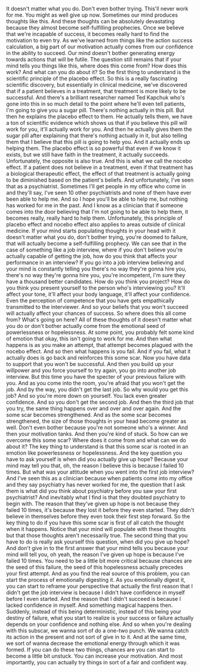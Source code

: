  It doesn't matter what you do. Don't even bother trying. This'll never work for me. You might as well give up now. Sometimes our mind produces thoughts like this. And these thoughts can be absolutely devastating because they almost become self-fulfilling prophecies. Once we believe that we're incapable of success, it becomes really hard to find the motivation to even try. As we've learned from things like the action success calculation, a big part of our motivation actually comes from our confidence in the ability to succeed. Our mind doesn't bother generating energy towards actions that will be futile. The question still remains that if your mind tells you things like this, where does this come from? How does this work? And what can you do about it? So the first thing to understand is the scientific principle of the placebo effect. So this is a really fascinating scientific discovery, but essentially in clinical medicine, we've discovered that if a patient believes in a treatment, that treatment is more likely to be successful. And there's a brilliant researcher named Ted Kapchuk who's gone into this in so much detail to the point where he'll even tell patients, I'm going to give you a sugar pill. There's nothing actually in this pill. But then he explains the placebo effect to them. He actually tells them, we have a ton of scientific evidence which shows us that if you believe this pill will work for you, it'll actually work for you. And then he actually gives them the sugar pill after explaining that there's nothing actually in it, but also telling them that I believe that this pill is going to help you. And it actually ends up helping them. The placebo effect is so powerful that even if we know it exists, but we still have faith in the treatment, it actually succeeds. Unfortunately, the opposite is also true. And this is what we call the nocebo effect. If a patient does not believe in a treatment, even if that treatment has a biological therapeutic effect, the effect of that treatment is actually going to be diminished based on the patient's beliefs. And unfortunately, I've seen that as a psychiatrist. Sometimes I'll get people in my office who come in and they'll say, I've seen 10 other psychiatrists and none of them have ever been able to help me. And so I hope you'll be able to help me, but nothing has worked for me in the past. And I know as a clinician that if someone comes into the door believing that I'm not going to be able to help them, it becomes really, really hard to help them. Unfortunately, this principle of placebo effect and nocebo effect also applies to areas outside of clinical medicine. If your mind starts populating thoughts in your head with it doesn't matter what you do, don't bother trying, you're doomed to failure, that will actually become a self-fulfilling prophecy. We can see that in the case of something like a job interview, where if you don't believe you're actually capable of getting the job, how do you think that affects your performance in an interview? If you go into a job interview believing and your mind is constantly telling you there's no way they're gonna hire you, there's no way they're gonna hire you, you're incompetent, I'm sure they have a thousand better candidates. How do you think you project? How do you think you present yourself to the person who's interviewing you? It'll affect your tone, it'll affect your body language, it'll affect your confidence. Even the perception of competence that you have gets empathically transmitted to the interviewer. And so your beliefs that you won't succeed will actually affect your chances of success. So where does this all come from? What's going on here? All of these thoughts of it doesn't matter what you do or don't bother actually come from the emotional seed of powerlessness or hopelessness. At some point, you probably felt some kind of emotion that okay, this isn't going to work for me. And then what happens is as you make an attempt, that attempt becomes plagued with the nocebo effect. And so then what happens is you fail. And if you fail, what it actually does is go back and reinforces this some scar. Now you have data to support that you won't be successful. And then you build up your willpower and you force yourself to try again, you go into another job interview. But this time you have the specter of your previous failure with you. And as you come into the room, you're afraid that you won't get the job. And by the way, you didn't get the last job. So why would you get this job? And so you're more down on yourself. You lack even greater confidence. And so you don't get the second job. And then the third job that you try, the same thing happens over and over and over again. And the some scar becomes strengthened. And as the some scar becomes strengthened, the size of those thoughts in your head become greater as well. Don't even bother because you're not someone who's a winner. And then your motivation tanks. And then you're kind of stuck. So how can we overcome this some scar? Where does it come from and what can we do about it? The key thing to understand is that this some scar is rooted in an emotion like powerlessness or hopelessness. And the key question you have to ask yourself is when did you actually give up hope? Because your mind may tell you that, oh, the reason I believe this is because I failed 10 times. But what was your attitude when you went into the first job interview? And I've seen this as a clinician because when patients come into my office and they say psychiatry has never worked for me, the question that I ask them is what did you think about psychiatry before you saw your first psychiatrist? And inevitably what I find is that they doubted psychiatry to begin with. The reason that they've given up hope is not because they failed 10 times, it's because they lost it before they even started. They didn't believe in themselves before they even took their first step forward. So the key thing to do if you have this some scar is first of all catch the thought when it happens. Notice that your mind will populate with these thoughts but that those thoughts aren't necessarily true. The second thing that you have to do is really ask yourself this question, when did you give up hope? And don't give in to the first answer that your mind tells you because your mind will tell you, oh yeah, the reason I've given up hope is because I've failed 10 times. You need to be a little bit more critical because chances are the seed of this failure, the seed of this hopelessness actually precedes your first attempt. And as you find the real source of this problem, you can start the process of emotionally digesting it. As you emotionally digest it, you can start to reframe your perspective that actually the first reason that I didn't get the job interview is because I didn't have confidence in myself before I even started. And the reason that I didn't succeed is because I lacked confidence in myself. And something magical happens then. Suddenly, instead of this being deterministic, instead of this being your destiny of failure, what you start to realize is your success or failure actually depends on your confidence and nothing else. And so when you're dealing with this subscar, we wanna sort of do a one-two punch. We wanna catch its action in the present and not sort of give in to it. And at the same time, we sort of wanna decrease the emotional energy through which it was formed. If you can do these two things, chances are you can start to become a little bit unstuck. You can increase your motivation. And most importantly, you can actually try things in sort of a fair and confident way.